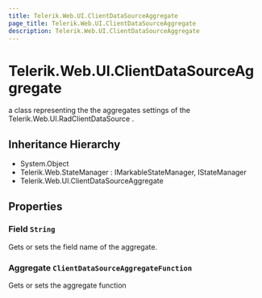 ```yaml
---
title: Telerik.Web.UI.ClientDataSourceAggregate
page_title: Telerik.Web.UI.ClientDataSourceAggregate
description: Telerik.Web.UI.ClientDataSourceAggregate
---
```


# Telerik.Web.UI.ClientDataSourceAggregate

a class representing the the aggregates settings of the Telerik.Web.UI.RadClientDataSource .

## Inheritance Hierarchy

* System.Object
* Telerik.Web.StateManager : IMarkableStateManager, IStateManager
* Telerik.Web.UI.ClientDataSourceAggregate

## Properties

###  Field `String`

Gets or sets the field name of the aggregate.

###  Aggregate `ClientDataSourceAggregateFunction`

Gets or sets the aggregate function

